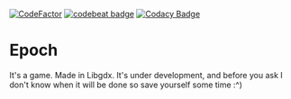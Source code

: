 [![CodeFactor](https://www.codefactor.io/repository/github/enderl2000/epoch/badge?style=flat-square)](https://www.codefactor.io/repository/github/enderl2000/epoch)
[![codebeat badge](https://codebeat.co/badges/4801cfa1-34a6-4b44-b466-d6d57b2f31ec)](https://codebeat.co/projects/github-com-enderl2000-epoch-master)
[![Codacy Badge](https://api.codacy.com/project/badge/Grade/091d7c8e5cb74f4d9eba73de181f9b13)](https://www.codacy.com/app/bluestackthingie/Epoch?utm_source=github.com&amp;utm_medium=referral&amp;utm_content=EnderL2000/Epoch&amp;utm_campaign=Badge_Grade)
# Epoch
It's a game. Made in Libgdx. It's under development, and before you ask I don't know when it will be done so save yourself some time :^)
